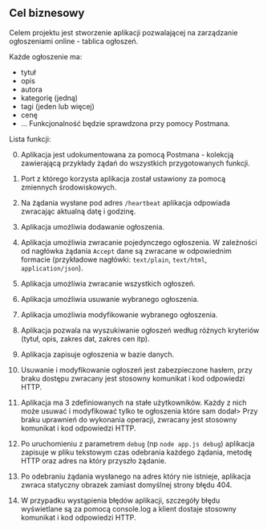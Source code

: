 ## Cel biznesowy

Celem projektu jest stworzenie aplikacji pozwalającej na zarządzanie ogłoszeniami online - tablica ogłoszeń.

Każde ogłoszenie ma:
- tytuł
- opis
- autora
- kategorię (jedną)
- tagi (jeden lub więcej)
- cenę
- ... 
Funkcjonalność będzie sprawdzona przy pomocy Postmana.

Lista funkcji:

0. Aplikacja jest udokumentowana za pomocą Postmana - kolekcją zawierającą przykłady żądań do wszystkich przygotowanych funkcji.

1. Port z którego korzysta aplikacja został ustawiony za pomocą zmiennych środowiskowych.

2. Na żądania wysłane pod adres `/heartbeat` aplikacja odpowiada zwracając aktualną datę i godzinę.

3. Aplikacja umożliwia dodawanie ogłoszenia.

4. Aplikacja umożliwia zwracanie pojedynczego ogłoszenia. W zależności od nagłówka żądania `Accept` dane są zwracane w odpowiednim formacie (przykładowe nagłówki: `text/plain`, `text/html`, `application/json`).

5. Aplikacja umożliwia zwracanie wszystkich ogłoszeń.

6. Aplikacja umożliwia usuwanie wybranego ogłoszenia.

7. Aplikacja umożliwia modyfikowanie wybranego ogłoszenia.

8. Aplikacja pozwala na wyszukiwanie ogłoszeń według różnych kryteriów (tytuł, opis, zakres dat, zakres cen itp).

9. Aplikacja zapisuje ogłoszenia w bazie danych.

10. Usuwanie i modyfikowanie ogłoszeń jest zabezpieczone hasłem, przy braku dostępu zwracany jest stosowny komunikat i kod odpowiedzi HTTP.

11. Aplikacja ma 3 zdefiniowanych na stałe użytkowników. Każdy z nich może usuwać i modyfikować tylko te ogłoszenia które sam dodał> Przy braku uprawnień do wykonania operacji, zwracany jest stosowny komunikat i kod odpowiedzi HTTP.

12. Po uruchomieniu z parametrem `debug` (np `node app.js debug`) aplikacja zapisuje w pliku tekstowym czas odebrania każdego żądania, metodę HTTP oraz adres na który przyszło żądanie.

13. Po odebraniu żądania wysłanego na adres który nie istnieje, aplikacja zwraca statyczny obrazek zamiast domyślnej strony błędu 404.

14. W przypadku wystąpienia błędów aplikacji, szczegóły błędu wyświetlane są za pomocą console.log a klient dostaje stosowny komunikat i kod odpowiedzi HTTP.
